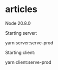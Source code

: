 # articles

Node 20.8.0

Starting server:

yarn server:serve-prod


Starting client:

yarn client:serve-prod
